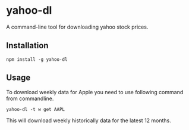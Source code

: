 # yahoo-dl
A command-line tool for downloading yahoo stock prices.

## Installation

    npm install -g yahoo-dl

## Usage

To download weekly data for Apple you need to use following command from commandline.

    yahoo-dl -t w get AAPL

This will download weekly historically data for the latest 12 months. 

